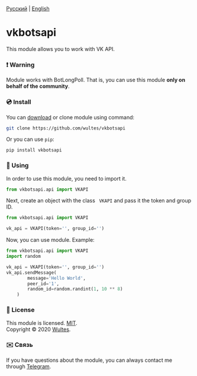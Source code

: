 [Русский](https://github.com/wultes/vkbotsapi/README.md) | [English](https://github.com/wultes/vkbotsapi/README_ENG.md)

# vkbotsapi

This module allows you to work with VK API.

### ❗️ Warning 

Module works with BotLongPoll. That is, you can use this module **only on behalf of the community**. 

### 💿 Install 

You can [download](https://github.com/wultes/vkbotsapi/archive/master.zip) or clone module using command:

```bash
git clone https://github.com/wultes/vkbotsapi
```

Or you can use ```pip```:

```bash
pip install vkbotsapi
```



### 🚀 Using

In order to use this module, you need to import it.

```python
from vkbotsapi.api import VKAPI
```

Next, create an object with the class `` VKAPI`` and pass it the token and group ID.

```python
from vkbotsapi.api import VKAPI

vk_api = VKAPI(token='', group_id='')
```

Now, you can use module. Example:

```python
from vkbotsapi.api import VKAPI
import random

vk_api = VKAPI(token='', group_id='')
vk_api.sendMessage(
		message='Hello World',
    	peer_id='1',
    	random_id=random.randint(1, 10 ** 8)
	)
```



### 📃 License

This module is licensed. [MIT](https://choosealicense.com/licenses/mit/).  
Copyright © 2020 [Wultes](https://github.com/wultes/).



### ✉️ Связь

If you have questions about the module, you can always contact me through [Telegram](https://t.me/wultes).



